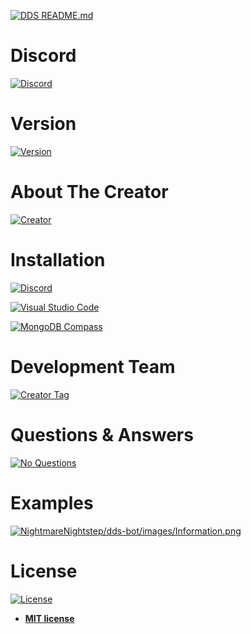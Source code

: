 [![DDS README.md](https://cdn.discordapp.com/attachments/534063513128402965/534065984122781706/DDS_Bot_README.md.png)](https://github.com/NightmareNightstep/dds-bot/blob/master/README.md)

# Discord

[![Discord](https://cdn.discordapp.com/attachments/534063513128402965/534066107389181962/Discord.png)](https://discord.gg/HVbjHJv)

# Version
[![Version](https://cdn.discordapp.com/attachments/531261279294193675/534559681063157781/Version_0.6.2.png)](https://github.com/NightmareNightstep/dds-bot/blob/master/README.md)

# About The Creator

[![Creator](https://cdn.discordapp.com/attachments/534010291802079242/534059545652101131/About.png)](https://github.com/NightmareNightstep/dds-bot/blob/master/README.md)

# Installation

[![Discord](https://cdn.discordapp.com/attachments/534067103024807947/534069955054927884/Discord.png)](https://discordapp.com/download)

[![Visual Studio Code](https://cdn.discordapp.com/attachments/534067103024807947/534069990962233364/Visual_Studio_Code.png)](https://code.visualstudio.com/download)

[![MongoDB Compass](https://cdn.discordapp.com/attachments/534067103024807947/534069972054573077/MongoDB_Compass.png)](https://www.mongodb.com/download-center)

# Development Team

[![Creator Tag](https://cdn.discordapp.com/attachments/534067103024807947/534067153825955841/Creator_Tag.png)](https://github.com/NightmareNightstep)

# Questions & Answers

[![No Questions](https://cdn.discordapp.com/attachments/534010291802079242/534024683641634836/FAQ_No_Questions.png)](https://github.com/NightmareNightstep/dds-bot/blob/master/README.md)

# Examples

[![NightmareNightstep/dds-bot/images/Information.png](https://cdn.discordapp.com/attachments/534085639419723796/534085683984203835/Example.png)](https://cdn.discordapp.com/attachments/534085639419723796/534085724249522176/Information.png)

# License

[![License](http://img.shields.io/:license-mit-blue.svg?style=flat-square)](http://badges.mit-license.org)

- **[MIT license](http://opensource.org/licenses/mit-license.php)**
